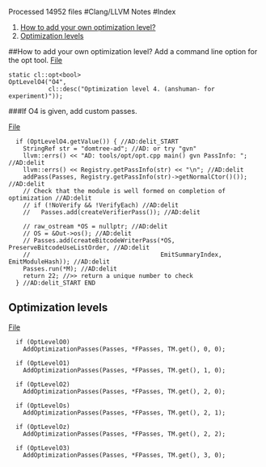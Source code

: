 
Processed 14952 files
#Clang/LLVM Notes
#Index

1. [How to add your own optimization level?](#ADDOPT)
1. [ Optimization levels](#DUMMY)

<a name='ADDOPT'></a>
##How to add your own optimization level?
Add a command line option for the opt tool.
[File](file:///home/codeman/.itsoflife/mydata/local/packages-live/llvm-clang8.0.1/llvm/tools/opt/opt.cpp)

    static cl::opt<bool>
    OptLevelO4("O4",
               cl::desc("Optimization level 4. (anshuman- for experiment)"));
###If O4 is given, add custom passes.

[File](file:///home/codeman/.itsoflife/mydata/local/packages-live/llvm-clang8.0.1/llvm/tools/opt/opt.cpp)

      if (OptLevelO4.getValue()) { //AD:delit_START
        StringRef str = "domtree-ad"; //AD: or try "gvn"
        llvm::errs() << "AD: tools/opt/opt.cpp main() gvn PassInfo: "; //AD:delit
        llvm::errs() << Registry.getPassInfo(str) << "\n"; //AD:delit
        addPass(Passes, Registry.getPassInfo(str)->getNormalCtor()()); //AD:delit
        // Check that the module is well formed on completion of optimization //AD:delit
        // if (!NoVerify && !VerifyEach) //AD:delit
        //   Passes.add(createVerifierPass()); //AD:delit
    
        // raw_ostream *OS = nullptr; //AD:delit
        // OS = &Out->os(); //AD:delit
        // Passes.add(createBitcodeWriterPass(*OS, PreserveBitcodeUseListOrder, //AD:delit
        //                                    EmitSummaryIndex, EmitModuleHash)); //AD:delit
        Passes.run(*M); //AD:delit
        return 22; //>> return a unique number to check
      } //AD:delit_START END


<a name='DUMMY'></a>
## Optimization levels

[File](file:///home/codeman/.itsoflife/mydata/local/packages-live/llvm-clang8.0.1/llvm/tools/opt/opt.cpp)

      if (OptLevelO0)
        AddOptimizationPasses(Passes, *FPasses, TM.get(), 0, 0);
    
      if (OptLevelO1)
        AddOptimizationPasses(Passes, *FPasses, TM.get(), 1, 0);
    
      if (OptLevelO2)
        AddOptimizationPasses(Passes, *FPasses, TM.get(), 2, 0);
    
      if (OptLevelOs)
        AddOptimizationPasses(Passes, *FPasses, TM.get(), 2, 1);
    
      if (OptLevelOz)
        AddOptimizationPasses(Passes, *FPasses, TM.get(), 2, 2);
    
      if (OptLevelO3)
        AddOptimizationPasses(Passes, *FPasses, TM.get(), 3, 0);

